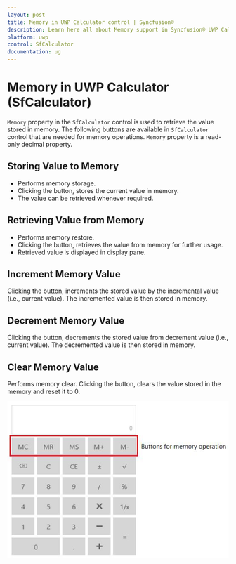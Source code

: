 ```yaml
---
layout: post
title: Memory in UWP Calculator control | Syncfusion®
description: Learn here all about Memory support in Syncfusion® UWP Calculator (SfCalculator) control, its elements and more details. 
platform: uwp
control: SfCalculator
documentation: ug
---
```


# Memory in UWP Calculator (SfCalculator)

`Memory` property in the `SfCalculator` control is used to retrieve the value stored in memory. The following buttons are available in `SfCalculator` control that are needed for memory operations. `Memory` property is a read-only decimal property.

## Storing Value to Memory

* Performs memory storage. 
* Clicking the button, stores the current value in memory. 
* The value can be retrieved whenever required.

## Retrieving Value from Memory

* Performs memory restore. 
* Clicking the button, retrieves the value from memory for further usage.
* Retrieved value is displayed in display pane.

## Increment Memory Value

Clicking the button, increments the stored value by the incremental value (i.e., current value). 
The incremented value is then stored in memory.

## Decrement Memory Value

Clicking the button, decrements the stored value from decrement value (i.e., current value). 
The decremented value is then stored in memory. 

## Clear Memory Value

Performs memory clear. 
Clicking the button, clears the value stored in the memory and reset it to 0.

![SfCalculator-img5](SfCalculator-images/SfCalculator-img5.jpeg)

